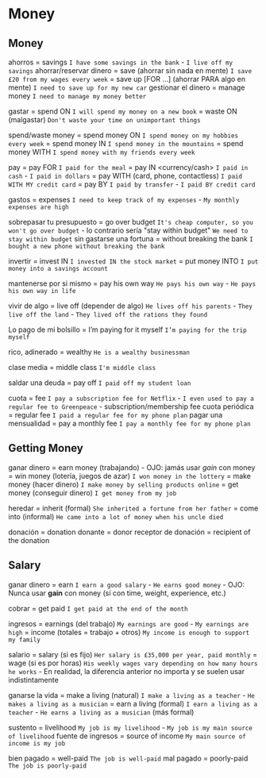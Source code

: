# Money


## Money

ahorros = savings `I have some savings in the bank` - `I live off my savings`
ahorrar/reservar dinero
    = save (ahorrar sin nada en mente) `I save £20 from my wages every week`
    = save up [FOR ...] (ahorrar PARA algo en mente) `I need to save up for my new car`
gestionar el dinero = manage money `I need to manage my money better`

gastar
    = spend <sthing> ON  `I will spend my money on a new book`
    = waste <sthing> ON (malgastar) `Don't waste your time on unimportant things`

spend/waste  money <preposition>
    = spend money ON <thing> `I spend money on my hobbies every week`
    = spend money IN <place> `I spend money in the mountains`
    = spend money WITH <sbody> `I spend money with my friends every week`

pay
    = pay FOR <product> `I paid for the meal`
    = pay IN <currency/cash> `I paid in cash` - `I paid in dollars`
    = pay WITH <device> (card, phone, contactless) `I paid WITH MY credit card`
    = pay BY <method> `I paid by transfer` - `I paid BY credit card`

gastos = expenses `I need to keep track of my expenses` - `My monthly expenses are high`

sobrepasar tu presupuesto
    = go over budget `It's cheap computer, so you won't go over budget`
        - lo contrario sería "stay within budget" `We need to stay within budget`
sin gastarse una fortuna
    = without breaking the bank `I bought a new phone without breaking the bank`

invertir
    = invest IN `I invested IN the stock market`
    = put money INTO `I put money into a savings account`

mantenerse por si mismo
    = pay his own way `He pays his own way` - `He pays his own way in life`

vivir de algo = live off (depender de algo) `He lives off his parents` - `They live off the land` - `They lived off the rations they found`

Lo pago de mi bolsillo
    = I’m paying for it myself `I’m paying for the trip myself`


rico, adinerado = wealthy `He is a wealthy businessman`

clase media = middle class `I'm middle class`

saldar una deuda = pay off `I paid off my student loan`

cuota = fee `I pay a subscription fee for Netflix` - `I even used to pay a regular fee to Greenpeace`
    - subscription/membership fee
cuota periódica = regular fee `I paid a regular fee for my phone plan`
pagar una mensualidad = pay a monthly fee `I pay a monthly fee for my phone plan`



## Getting Money

ganar dinero
    = earn money (trabajando)
        - OJO: jamás usar _gain_ con money
    = win money (lotería, juegos de azar) `I won money in the lottery`
    = make money (hacer dinero) `I make money by selling products online`
    = get money (conseguir dinero) `I get money from my job`

heredar
    = inherit (formal) `She inherited a fortune from her father`
    = come into (informal) `He came into a lot of money when his uncle died`

donación = donation
donante = donor
receptor de donación = recipient of the donation

## Salary

ganar dinero = earn `I earn a good salary` - `He earns good money`
    - OJO: Nunca usar **gain** con money (sí con time, weight, experience, etc.)

cobrar = get paid `I get paid at the end of the month`

ingresos
    = earnings (del trabajo) `My earnings are good` - `My earnings are high`
    = income (totales = trabajo + otros) `My income is enough to support my family`

salario
    = salary (si es fijo) `Her salary is £35,000 per year, paid monthly`
    = wage (si es por horas) `His weekly wages vary depending on how many hours he works`
        - En realidad, la diferencia anterior no importa y se suelen usar indistintamente

ganarse la vida
    = make a living (natural) `I make a living as a teacher` - `He makes a living as a musician`
    = earn a living (formal) `I earn a living as a teacher` - `He earns a living as a musician` (más formal)

sustento = livelihood `My job is my livelihood` - `My job is my main source of livelihood`
fuente de ingresos = source of income `My main source of income is my job`

bien pagado = well-paid `The job is well-paid`
mal pagado = poorly-paid `The job is poorly-paid`
